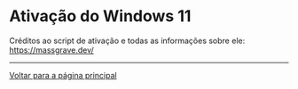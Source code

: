 # Ativação do Windows 11

Créditos ao script de ativação e todas as informações sobre ele: https://massgrave.dev/

---

[Voltar para a página principal](https://github.com/rubem-psd/W11bALF)
